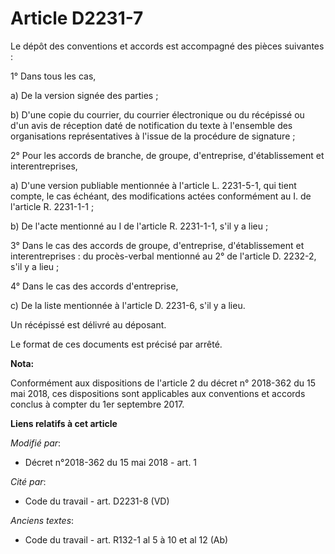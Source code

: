 # Article D2231-7

Le dépôt des conventions et accords est accompagné des pièces suivantes :

1° Dans tous les cas,

a) De la version signée des parties ;

b) D'une copie du courrier, du courrier électronique ou du récépissé ou d'un avis de réception daté de notification du texte
à l'ensemble des organisations représentatives à l'issue de la procédure de signature ;

2° Pour les accords de branche, de groupe, d'entreprise, d'établissement et interentreprises,

a) D'une version publiable mentionnée à l'article L. 2231-5-1, qui tient compte, le cas échéant, des modifications actées
conformément au I. de l'article R. 2231-1-1 ;

b) De l'acte mentionné au I de l'article R. 2231-1-1, s'il y a lieu ;

3° Dans le cas des accords de groupe, d'entreprise, d'établissement et interentreprises : du procès-verbal mentionné au 2° de
l'article D. 2232-2, s'il y a lieu ;

4° Dans le cas des accords d'entreprise,

c) De la liste mentionnée à l'article D. 2231-6, s'il y a lieu.

Un récépissé est délivré au déposant.

Le format de ces documents est précisé par arrêté.

**Nota:**

Conformément aux dispositions de l'article 2 du décret n° 2018-362 du 15 mai 2018, ces dispositions sont applicables aux
conventions et accords conclus à compter du 1er septembre 2017.

**Liens relatifs à cet article**

_Modifié par_:

  - Décret n°2018-362 du 15 mai 2018 - art. 1

_Cité par_:

  - Code du travail - art. D2231-8 (VD)

_Anciens textes_:

  - Code du travail - art. R132-1 al 5 à 10 et al 12 (Ab)
